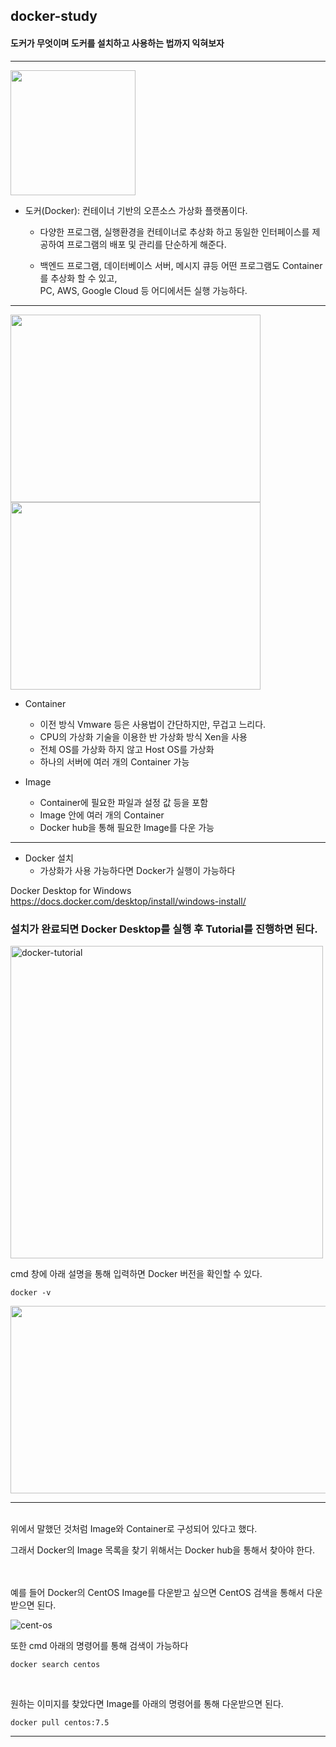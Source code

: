 ## docker-study

#### 도커가 무엇이며 도커를 설치하고 사용하는 법까지 익혀보자

<hr>

<img src="https://user-images.githubusercontent.com/118269278/218919796-d4e866e4-edec-4ee8-a2d5-776916782761.png" width=200 height=200>

* 도커(Docker): 컨테이너 기반의 오픈소스 가상화 플랫폼이다.

  * 다양한 프로그램, 실행환경을 컨테이너로 추상화 하고 동일한 인터페이스를 제공하여 프로그램의 배포 및 관리를 단순하게 해준다.
  
  * 백엔드 프로그램, 데이터베이스 서버, 메시지 큐등 어떤 프로그램도 Container를 추상화 할 수 있고,<br>PC, AWS, Google Cloud 등 어디에서든 실행 가능하다.
  
<hr>

<img src="https://user-images.githubusercontent.com/118269278/218923208-4424ce88-0570-4527-a3b2-1d0895a1e397.png" width=400 height=300/>

<img src="https://subicura.com/generated/assets/article_images/2017-01-19-docker-guide-for-beginners-1/vm-vs-docker-1000-895d2c06e.webp" width=400 height=300/>

- Container
  * 이전 방식 Vmware 등은 사용법이 간단하지만, 무겁고 느리다.
  * CPU의 가상화 기술을 이용한 반 가상화 방식 Xen을 사용
  * 전체 OS를 가상화 하지 않고 Host OS를 가상화
  * 하나의 서버에 여러 개의 Container 가능
  
- Image
  * Container에 필요한 파일과 설정 값 등을 포함
  * Image 안에 여러 개의 Container
  * Docker hub을 통해 필요한 Image를 다운 가능
  
  
<hr>


* Docker 설치
   * 가상화가 사용 가능하다면 Docker가 실행이 가능하다


Docker Desktop for Windows<br>
https://docs.docker.com/desktop/install/windows-install/
<br>

### 설치가 완료되면 Docker Desktop를 실행 후 Tutorial를 진행하면 된다.
   
   
<img width="500" alt="docker-tutorial" src="https://user-images.githubusercontent.com/118269278/218971909-babdabfe-94b0-4d45-b567-8979ff63c798.png">

<br>

cmd 창에 아래 설명을 통해 입력하면 Docker 버전을 확인할 수 있다.

```
docker -v
```

<img src="https://user-images.githubusercontent.com/118269278/218973919-9c9cab75-3eaf-4f03-bbf2-a019da0c0b26.png" width=800 height=300 />

<hr>

<br>
<div>
위에서 말했던 것처럼 Image와 Container로 구성되어 있다고 했다.

그래서 Docker의 Image 목록을 찾기 위해서는 Docker hub을 통해서 찾아야 한다.
</div>

<br><br>
예를 들어 Docker의 CentOS Image를 다운받고 싶으면 CentOS 검색을 통해서 다운 받으면 된다.

![cent-os](https://user-images.githubusercontent.com/118269278/218975613-fc39bd1b-f601-4414-9b9d-5a177c5138ff.png)

또한 cmd 아래의 명령어를 통해 검색이 가능하다

```
docker search centos
```

<br>

원하는 이미지를 찾았다면 Image를 아래의 명령어를 통해 다운받으면 된다.

```
docker pull centos:7.5
```

<hr>
